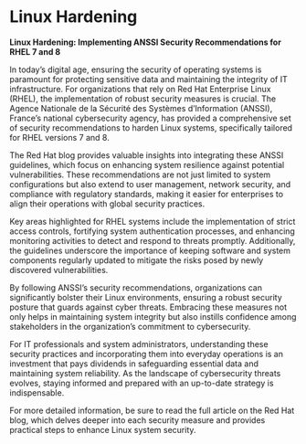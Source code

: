# Linux Hardening

**Linux Hardening: Implementing ANSSI Security Recommendations for RHEL 7 and 8**

In today’s digital age, ensuring the security of operating systems is paramount for protecting sensitive data and maintaining the integrity of IT infrastructure. For organizations that rely on Red Hat Enterprise Linux (RHEL), the implementation of robust security measures is crucial. The Agence Nationale de la Sécurité des Systèmes d’Information (ANSSI), France’s national cybersecurity agency, has provided a comprehensive set of security recommendations to harden Linux systems, specifically tailored for RHEL versions 7 and 8.

The Red Hat blog provides valuable insights into integrating these ANSSI guidelines, which focus on enhancing system resilience against potential vulnerabilities. These recommendations are not just limited to system configurations but also extend to user management, network security, and compliance with regulatory standards, making it easier for enterprises to align their operations with global security practices.

Key areas highlighted for RHEL systems include the implementation of strict access controls, fortifying system authentication processes, and enhancing monitoring activities to detect and respond to threats promptly. Additionally, the guidelines underscore the importance of keeping software and system components regularly updated to mitigate the risks posed by newly discovered vulnerabilities.

By following ANSSI’s security recommendations, organizations can significantly bolster their Linux environments, ensuring a robust security posture that guards against cyber threats. Embracing these measures not only helps in maintaining system integrity but also instills confidence among stakeholders in the organization’s commitment to cybersecurity.

For IT professionals and system administrators, understanding these security practices and incorporating them into everyday operations is an investment that pays dividends in safeguarding essential data and maintaining system reliability. As the landscape of cybersecurity threats evolves, staying informed and prepared with an up-to-date strategy is indispensable.

For more detailed information, be sure to read the full article on the Red Hat blog, which delves deeper into each security measure and provides practical steps to enhance Linux system security.
